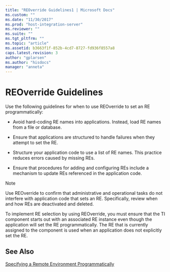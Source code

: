 ```yaml
---
title: "REOverride Guidelines1 | Microsoft Docs"
ms.custom: ""
ms.date: "11/30/2017"
ms.prod: "host-integration-server"
ms.reviewer: ""
ms.suite: ""
ms.tgt_pltfrm: ""
ms.topic: "article"
ms.assetid: b3663f1f-852b-4cd7-8727-fd936f8557a8
caps.latest.revision: 3
author: "gplarsen"
ms.author: "hisdocs"
manager: "anneta"
---
```

# REOverride Guidelines
Use the following guidelines for when to use REOverride to set an RE programmatically:  
  
-   Avoid hard-coding RE names into applications. Instead, load RE names from a file or database.  
  
-   Ensure that applications are structured to handle failures when they attempt to set the RE.  
  
-   Structure your application code to use a list of RE names. This practice reduces errors caused by missing REs.  
  
-   Ensure that procedures for adding and configuring REs include a mechanism to update REs referenced in the application code.  
  
> [!NOTE]
>  Use REOverride to confirm that administrative and operational tasks do not interfere with application code that sets an RE. Specifically, review when and how REs are deactivated and deleted.  
  
 To implement RE selection by using REOverride, you must ensure that the TI component starts out with an associated RE instance even though the application will set the RE programmatically. The RE that is currently assigned to the component is used when an application does not explicitly set the RE.  
  
## See Also  
 [Specifying a Remote Environment Programmatically](../core/specifying-a-remote-environment-programmatically1.md)